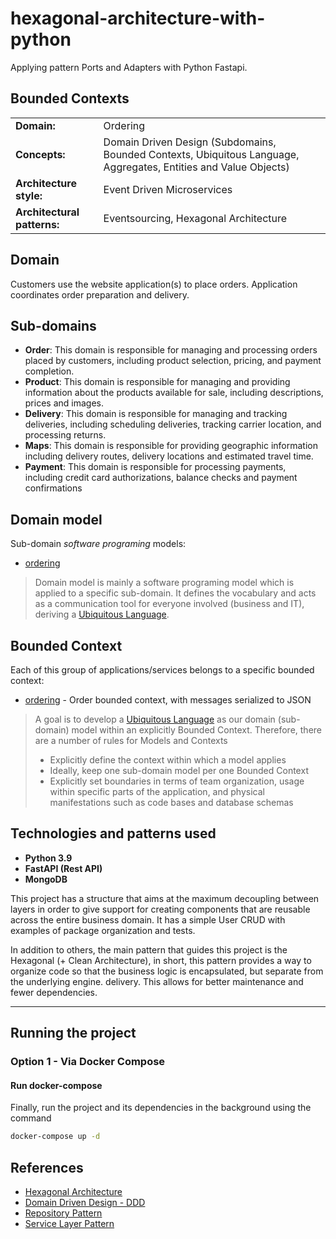 # hexagonal-architecture-with-python
Applying pattern Ports and Adapters with Python Fastapi.


## Bounded Contexts

<table>
    <tr>
        <td><strong>Domain:</strong></td>
        <td>Ordering</td>
    </tr>
    <tr>
        <td><strong>Concepts:</strong></td>
        <td>Domain Driven Design (Subdomains, Bounded Contexts, Ubiquitous Language, Aggregates, Entities and Value Objects)</td>
    </tr>
    <tr>
        <td><strong>Architecture style:</strong></td>
        <td>Event Driven Microservices</td>
    </tr>
    <tr>
        <td><strong>Architectural patterns:</strong></td>
        <td>Eventsourcing, Hexagonal Architecture</td>
    </tr>
</table>

## Domain
Customers use the website application(s) to place orders. Application coordinates order preparation and delivery.

## Sub-domains
- **Order**: This domain is responsible for managing and processing orders placed by customers, including product selection, pricing, and payment completion.
- **Product**: This domain is responsible for managing and providing information about the products available for sale, including descriptions, prices and images.
- **Delivery**: This domain is responsible for managing and tracking deliveries, including scheduling deliveries, tracking carrier location, and processing returns.
- **Maps**: This domain is responsible for providing geographic information including delivery routes, delivery locations and estimated travel time.
- **Payment**: This domain is responsible for processing payments, including credit card authorizations, balance checks and payment confirmations


## Domain model

Sub-domain *software programing* models:

 - [ordering](https://github.com/marcosvs98/hexagonal-architecture-with-python/tree/main/src/domain)
 
> Domain model is mainly a software programing model which is applied to a specific sub-domain.
> It defines the vocabulary and acts as a communication tool for everyone involved (business and IT), deriving a [Ubiquitous Language](https://martinfowler.com/bliki/UbiquitousLanguage.html).
 
## Bounded Context

Each of this group of applications/services belongs to a specific bounded context:
- [ordering](https://github.com/marcosvs98/hexagonal-architecture-with-python/tree/main/src/domain) - Order bounded context, with messages serialized to JSON


> A goal is to develop a [Ubiquitous Language](https://martinfowler.com/bliki/UbiquitousLanguage.html) as our domain (sub-domain) model within an explicitly Bounded Context.
> Therefore, there are a number of rules for Models and Contexts
> - Explicitly define the context within which a model applies
> - Ideally, keep one sub-domain model per one Bounded Context
> - Explicitly set boundaries in terms of team organization, usage within specific parts of the application, and physical manifestations such as code bases and database schemas



## Technologies and patterns used

- **Python 3.9**
- **FastAPI (Rest API)**
- **MongoDB**

This project has a structure that aims at the maximum decoupling between layers in order to give
support for creating components that are reusable across the entire business domain. It has a simple User CRUD with
examples of package organization and tests.

In addition to others, the main pattern that guides this project is the Hexagonal (+ Clean Architecture), in short, this pattern
provides a way to organize code so that the business logic is encapsulated, but separate from the underlying engine.
delivery. This allows for better maintenance and fewer dependencies.


---
## Running the project

### Option 1 - Via Docker Compose

#### Run docker-compose

Finally, run the project and its dependencies in the background using the command
```bash
docker-compose up -d
```

## References

- [Hexagonal Architecture](https://herbertograca.com/2017/11/16/explicit-architecture-01-ddd-hexagonal-onion-clean-cqrs-how-i-put-it-all-together/)
- [Domain Driven Design - DDD](https://lyz-code.github.io/blue-book/architecture/domain_driven_design/)
- [Repository Pattern](https://lyz-code.github.io/blue-book/architecture/repository_pattern/)
- [Service Layer Pattern](https://www.cosmicpython.com/book/chapter_04_service_layer.html)

